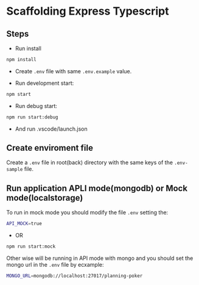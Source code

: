# Scaffolding Express Typescript

## Steps

- Run install

```bash
npm install
```

- Create `.env` file with same `.env.example` value.

- Run development start:

```bash
npm start
```

- Run debug start:

```bash
npm run start:debug
```

- And run .vscode/launch.json

## Create enviroment file

Create a `.env` file in root(back) directory with the same keys of the `.env-sample` file.


## Run application APLI mode(mongodb) or Mock mode(localstorage)

To run in mock mode you should modify the file `.env` setting the:

```bash
API_MOCK=true
```

- OR

```bash
npm run start:mock
```

Other wise will be running in API mode with mongo and you should set the mongo url in the `.env` file by ecxample:

```bash
MONGO_URL=mongodb://localhost:27017/planning-poker
```
